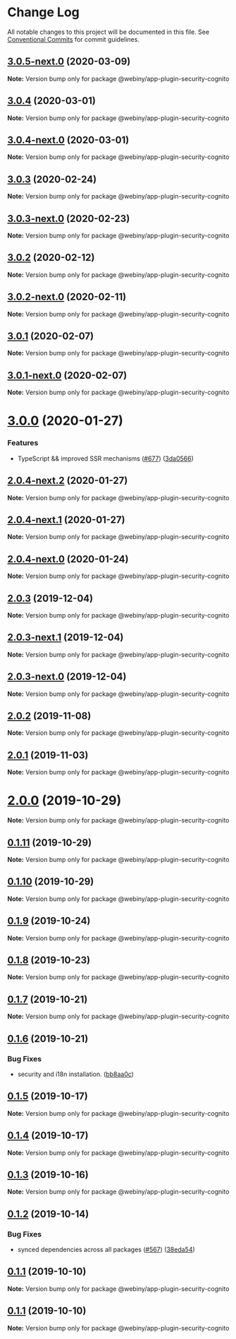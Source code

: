 # Change Log

All notable changes to this project will be documented in this file.
See [Conventional Commits](https://conventionalcommits.org) for commit guidelines.

## [3.0.5-next.0](https://github.com/webiny/webiny-js/compare/@webiny/app-plugin-security-cognito@3.0.4...@webiny/app-plugin-security-cognito@3.0.5-next.0) (2020-03-09)

**Note:** Version bump only for package @webiny/app-plugin-security-cognito





## [3.0.4](https://github.com/webiny/webiny-js/compare/@webiny/app-plugin-security-cognito@3.0.4-next.0...@webiny/app-plugin-security-cognito@3.0.4) (2020-03-01)

**Note:** Version bump only for package @webiny/app-plugin-security-cognito





## [3.0.4-next.0](https://github.com/webiny/webiny-js/compare/@webiny/app-plugin-security-cognito@3.0.3...@webiny/app-plugin-security-cognito@3.0.4-next.0) (2020-03-01)

**Note:** Version bump only for package @webiny/app-plugin-security-cognito





## [3.0.3](https://github.com/webiny/webiny-js/compare/@webiny/app-plugin-security-cognito@3.0.3-next.0...@webiny/app-plugin-security-cognito@3.0.3) (2020-02-24)

**Note:** Version bump only for package @webiny/app-plugin-security-cognito





## [3.0.3-next.0](https://github.com/webiny/webiny-js/compare/@webiny/app-plugin-security-cognito@3.0.2...@webiny/app-plugin-security-cognito@3.0.3-next.0) (2020-02-23)

**Note:** Version bump only for package @webiny/app-plugin-security-cognito





## [3.0.2](https://github.com/webiny/webiny-js/compare/@webiny/app-plugin-security-cognito@3.0.2-next.0...@webiny/app-plugin-security-cognito@3.0.2) (2020-02-12)

**Note:** Version bump only for package @webiny/app-plugin-security-cognito





## [3.0.2-next.0](https://github.com/webiny/webiny-js/compare/@webiny/app-plugin-security-cognito@3.0.1...@webiny/app-plugin-security-cognito@3.0.2-next.0) (2020-02-11)

**Note:** Version bump only for package @webiny/app-plugin-security-cognito





## [3.0.1](https://github.com/webiny/webiny-js/compare/@webiny/app-plugin-security-cognito@3.0.1-next.0...@webiny/app-plugin-security-cognito@3.0.1) (2020-02-07)

**Note:** Version bump only for package @webiny/app-plugin-security-cognito





## [3.0.1-next.0](https://github.com/webiny/webiny-js/compare/@webiny/app-plugin-security-cognito@3.0.0...@webiny/app-plugin-security-cognito@3.0.1-next.0) (2020-02-07)

**Note:** Version bump only for package @webiny/app-plugin-security-cognito





# [3.0.0](https://github.com/webiny/webiny-js/compare/@webiny/app-plugin-security-cognito@2.0.3...@webiny/app-plugin-security-cognito@3.0.0) (2020-01-27)


### Features

* TypeScript && improved SSR mechanisms ([#677](https://github.com/webiny/webiny-js/issues/677)) ([3da0566](https://github.com/webiny/webiny-js/commit/3da0566f29e1d46df0e7c357be0b42bdaa4c7d2b))





## [2.0.4-next.2](https://github.com/webiny/webiny-js/compare/@webiny/app-plugin-security-cognito@2.0.4-next.1...@webiny/app-plugin-security-cognito@2.0.4-next.2) (2020-01-27)

**Note:** Version bump only for package @webiny/app-plugin-security-cognito





## [2.0.4-next.1](https://github.com/webiny/webiny-js/compare/@webiny/app-plugin-security-cognito@2.0.4-next.0...@webiny/app-plugin-security-cognito@2.0.4-next.1) (2020-01-27)

**Note:** Version bump only for package @webiny/app-plugin-security-cognito





## [2.0.4-next.0](https://github.com/webiny/webiny-js/compare/@webiny/app-plugin-security-cognito@2.0.3...@webiny/app-plugin-security-cognito@2.0.4-next.0) (2020-01-24)

**Note:** Version bump only for package @webiny/app-plugin-security-cognito





## [2.0.3](https://github.com/webiny/webiny-js/compare/@webiny/app-plugin-security-cognito@2.0.3-next.1...@webiny/app-plugin-security-cognito@2.0.3) (2019-12-04)

**Note:** Version bump only for package @webiny/app-plugin-security-cognito





## [2.0.3-next.1](https://github.com/webiny/webiny-js/compare/@webiny/app-plugin-security-cognito@2.0.3-next.0...@webiny/app-plugin-security-cognito@2.0.3-next.1) (2019-12-04)

**Note:** Version bump only for package @webiny/app-plugin-security-cognito





## [2.0.3-next.0](https://github.com/webiny/webiny-js/compare/@webiny/app-plugin-security-cognito@2.0.2...@webiny/app-plugin-security-cognito@2.0.3-next.0) (2019-12-04)

**Note:** Version bump only for package @webiny/app-plugin-security-cognito





## [2.0.2](https://github.com/webiny/webiny-js/compare/@webiny/app-plugin-security-cognito@2.0.1...@webiny/app-plugin-security-cognito@2.0.2) (2019-11-08)

**Note:** Version bump only for package @webiny/app-plugin-security-cognito





## [2.0.1](https://github.com/webiny/webiny-js/compare/@webiny/app-plugin-security-cognito@2.0.0...@webiny/app-plugin-security-cognito@2.0.1) (2019-11-03)

**Note:** Version bump only for package @webiny/app-plugin-security-cognito





# [2.0.0](https://github.com/webiny/webiny-js/compare/@webiny/app-plugin-security-cognito@0.1.11...@webiny/app-plugin-security-cognito@2.0.0) (2019-10-29)

**Note:** Version bump only for package @webiny/app-plugin-security-cognito





## [0.1.11](https://github.com/webiny/webiny-js/compare/@webiny/app-plugin-security-cognito@0.1.10...@webiny/app-plugin-security-cognito@0.1.11) (2019-10-29)

**Note:** Version bump only for package @webiny/app-plugin-security-cognito





## [0.1.10](https://github.com/webiny/webiny-js/compare/@webiny/app-plugin-security-cognito@0.1.9...@webiny/app-plugin-security-cognito@0.1.10) (2019-10-29)

**Note:** Version bump only for package @webiny/app-plugin-security-cognito





## [0.1.9](https://github.com/webiny/webiny-js/compare/@webiny/app-plugin-security-cognito@0.1.8...@webiny/app-plugin-security-cognito@0.1.9) (2019-10-24)

**Note:** Version bump only for package @webiny/app-plugin-security-cognito





## [0.1.8](https://github.com/webiny/webiny-js/compare/@webiny/app-plugin-security-cognito@0.1.7...@webiny/app-plugin-security-cognito@0.1.8) (2019-10-23)

**Note:** Version bump only for package @webiny/app-plugin-security-cognito





## [0.1.7](https://github.com/webiny/webiny-js/compare/@webiny/app-plugin-security-cognito@0.1.6...@webiny/app-plugin-security-cognito@0.1.7) (2019-10-21)

**Note:** Version bump only for package @webiny/app-plugin-security-cognito





## [0.1.6](https://github.com/webiny/webiny-js/compare/@webiny/app-plugin-security-cognito@0.1.5...@webiny/app-plugin-security-cognito@0.1.6) (2019-10-21)


### Bug Fixes

* security and i18n installation. ([bb8aa0c](https://github.com/webiny/webiny-js/commit/bb8aa0ca0287d31a82de2af0392547500aff7913))





## [0.1.5](https://github.com/webiny/webiny-js/compare/@webiny/app-plugin-security-cognito@0.1.4...@webiny/app-plugin-security-cognito@0.1.5) (2019-10-17)

**Note:** Version bump only for package @webiny/app-plugin-security-cognito





## [0.1.4](https://github.com/webiny/webiny-js/compare/@webiny/app-plugin-security-cognito@0.1.3...@webiny/app-plugin-security-cognito@0.1.4) (2019-10-17)

**Note:** Version bump only for package @webiny/app-plugin-security-cognito





## [0.1.3](https://github.com/webiny/webiny-js/compare/@webiny/app-plugin-security-cognito@0.1.2...@webiny/app-plugin-security-cognito@0.1.3) (2019-10-16)

**Note:** Version bump only for package @webiny/app-plugin-security-cognito





## [0.1.2](https://github.com/webiny/webiny-js/compare/@webiny/app-plugin-security-cognito@0.1.1...@webiny/app-plugin-security-cognito@0.1.2) (2019-10-14)


### Bug Fixes

* synced dependencies across all packages ([#567](https://github.com/webiny/webiny-js/issues/567)) ([38eda54](https://github.com/webiny/webiny-js/commit/38eda547bead6e8a2c46875730bbcd8f1227e475))





## [0.1.1](https://github.com/webiny/webiny-js/compare/@webiny/app-plugin-security-cognito@0.1.0...@webiny/app-plugin-security-cognito@0.1.1) (2019-10-10)

**Note:** Version bump only for package @webiny/app-plugin-security-cognito





## [0.1.1](https://github.com/webiny/webiny-js/compare/@webiny/app-plugin-security-cognito@0.1.0...@webiny/app-plugin-security-cognito@0.1.1) (2019-10-10)

**Note:** Version bump only for package @webiny/app-plugin-security-cognito
